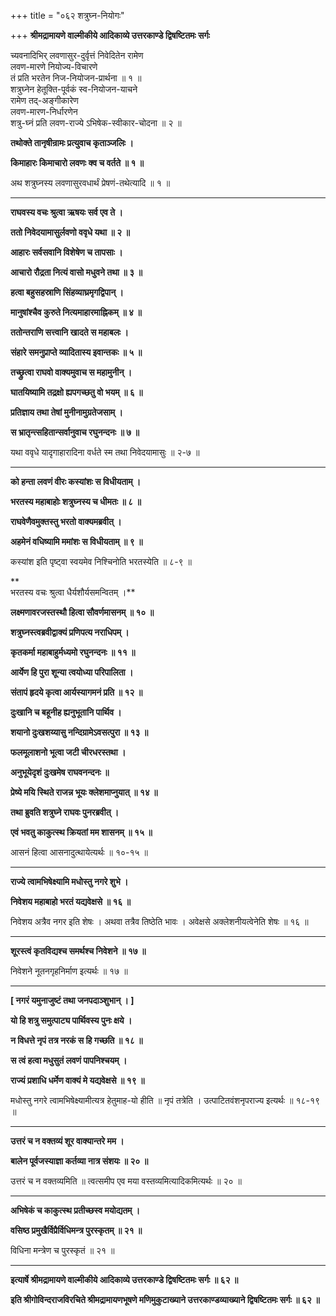 +++
title = "०६२ शत्रुघ्न-नियोगः"

+++
**श्रीमद्रामायणे वाल्मीकीये आदिकाव्ये उत्तरकाण्डे द्विषष्टितमः सर्गः**

च्यवनादिभिर् लवणासुर-दुर्वृत्तं निवेदितेन रामेण  
लवण-मारणे नियोज्य-विचारणे  
तं प्रति भरतेन निज-नियोजन-प्रार्थना ॥ १ ॥  
शत्रुघ्नेन हेतूक्ति-पूर्वकं स्व-नियोजन-याचने  
रामेण तद्-अङ्गीकारेण  
लवण-मारण-निर्धारणेन  
शत्रु-घ्नं प्रति लवण-राज्ये ऽभिषेक-स्वीकार-चोदना ॥ २ ॥

**तथोक्ते तानृषीन्रामः प्रत्युवाच कृताञ्जलिः ।**

**किमाहारः किमाचारो लवणः क्व च वर्तते ॥ १ ॥**

अथ शत्रुघ्नस्य लवणासुरवधार्थं प्रेषणं-तथेत्यादि ॥ १ ॥

****

**राघवस्य वचः श्रुत्वा ऋषयः सर्व एव ते ।**

**ततो निवेदयामासुर्लवणो ववृधे यथा ॥ २ ॥**

**आहारः सर्वसवानि विशेषेण च तापसाः ।**

**आचारो रौद्रता नित्यं वासो मधुवने तथा ॥ ३ ॥**

**हत्वा बहुसहस्राणि सिंहव्याघ्रमृगद्विपान् ।**

**मानुषांश्चैव कुरुते नित्यमाहारमाह्निकम् ॥ ४ ॥**

**ततोन्तराणि सत्त्वानि खादते स महाबलः ।**

**संहारे समनुप्राप्ते व्यादितास्य इवान्तकः ॥ ५ ॥**

**तच्छ्रुत्वा राघवो वाक्यमुवाच स महामुनीन् ।**

**घातयिष्यामि तद्रक्षो ह्यपगच्छतु वो भयम् ॥ ६ ॥**

**प्रतिज्ञाय तथा तेषां मुनीनामुग्रतेजसाम् ।**

**स भ्रातृन्त्सहितान्सर्वानुवाच रघुनन्दनः ॥ ७ ॥**

यथा ववृधे यादृगाहारादिना वर्धते स्म तथा निवेदयामासुः ॥ २-७ ॥

****

**को हन्ता लवणं वीरः कस्यांशः स विधीयताम् ।**

**भरतस्य महाबाहोः शत्रुघ्नस्य च धीमतः ॥ ८ ॥**

**राघवेणैवमुक्तस्तु भरतो वाक्यमब्रवीत् ।**

**अहमेनं वधिष्यामि ममांशः स विधीयताम् ॥ ९ ॥**

कस्यांश इति पृष्ट्वा स्वयमेव निश्चिनोति भरतस्येति ॥ ८-९ ॥

**  
भरतस्य वचः श्रुत्वा धैर्यशौर्यसमन्वितम् ।**

**लक्ष्मणावरजस्तस्थौ हित्वा सौवर्णमासनम् ॥ १० ॥**

**शत्रुघ्नस्त्वब्रवीद्वाक्यं प्रणिपत्य नराधिपम् ।**

**कृतकर्मा महाबाहुर्मध्यमो रघुनन्दनः ॥ ११ ॥**

**आर्येण हि पुरा शून्या त्वयोध्या परिपालिता ।**

**संतापं हृदये कृत्वा आर्यस्यागमनं प्रति ॥ १२ ॥**

**दुःखानि च बहूनीह ह्यनुभूतानि पार्थिव ।**

**शयानो दुःखशय्यासु नन्दिग्रामेऽवसत्पुरा ॥ १३ ॥**

**फलमूलाशनो भूत्वा जटी चीरधरस्तथा ।**

**अनुभूयेदृशं दुःखमेष राघवनन्दनः ॥**

**प्रेष्ये मयि स्थिते राजन्न भूयः क्लेशमाप्नुयात् ॥ १४ ॥**

**तथा ब्रुवति शत्रुघ्ने राघवः पुनरब्रवीत् ।**

**एवं भवतु काकुत्स्थ क्रियतां मम शासनम् ॥ १५ ॥**

आसनं हित्वा आसनादुत्थायेत्यर्थः ॥ १०-१५ ॥

****

**राज्ये त्वामभिषेक्ष्यामि मधोस्तु नगरे शुभे ।**

**निवेशय महाबाहो भरतं यद्यवेक्षसे ॥ १६ ॥**

निवेशय अत्रैव नगर इति शेषः । अथवा तत्रैव तिष्ठेति भावः । अवेक्षसे अक्लेशनीयत्वेनेति शेषः ॥ १६ ॥

****

**शूरस्त्वं कृतविद्यश्च समर्थश्च निवेशने ॥ १७ ॥**

निवेशने नूतनगृहनिर्माण इत्यर्थः ॥ १७ ॥

****

**\[ नगरं यमुनाजुष्टं तथा जनपदाञ्शुभान् । \]**

**यो हि शत्रु समुत्पाट्य पार्थिवस्य पुनः क्षये ।**

**न विधत्ते नृपं तत्र नरकं स हि गच्छति ॥ १८ ॥**

**स त्वं हत्वा मधुसुतं लवणं पापनिश्चयम् ।**

**राज्यं प्रशाधि धर्मेण वाक्यं मे यद्यवेक्षसे ॥ १९ ॥**

मधोस्तु नगरे त्वामभिषेक्ष्यामीत्यत्र हेतुमाह-यो हीति ॥ नृपं तत्रेति । उत्पाटितवंशनृपराज्य इत्यर्थः ॥ १८-१९ ॥

****

**उत्तरं च न वक्तव्यं शूर वाक्यान्तरे मम ।**

**बालेन पूर्वजस्याज्ञा कर्तव्या नात्र संशयः ॥ २० ॥**

उत्तरं च न वक्तव्यमिति ॥ त्वत्समीप एव मया वस्तव्यमित्यादिकमित्यर्थः ॥ २० ॥

****

**अभिषेकं च काकुत्स्थ प्रतीच्छस्व मयोद्यतम् ।**

**वसिष्ठ प्रमुखैर्विप्रैर्विधिमन्त्र पुरस्कृतम् ॥ २१ ॥**

विधिना मन्त्रेण च पुरस्कृतं ॥ २१ ॥

****

**इत्यार्षे श्रीमद्रामायणे वाल्मीकीये आदिकाव्ये उत्तरकाण्डे द्विषष्टितमः सर्गः ॥ ६२ ॥**

**इति श्रीगोविन्दराजविरचिते श्रीमद्रामायणभूषणे मणिमुकुटाख्याने उत्तरकाण्डव्याख्याने द्विषष्टितमः सर्गः ॥ ६२ ॥**
